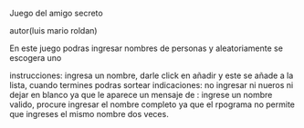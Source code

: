 Juego del amigo secreto

autor(luis mario roldan)

En este juego podras ingresar nombres de personas y aleatoriamente se escogera uno

instrucciones: ingresa un nombre, darle click en añadir y este se añade a la lista, cuando termines podras sortear
indicaciones: no ingresar ni nueros ni dejar en blanco ya que le aparece un mensaje de : ingrese un nombre valido, procure ingresar el nombre completo ya que el rpograma no permite que ingreses el mismo nombre dos veces.
